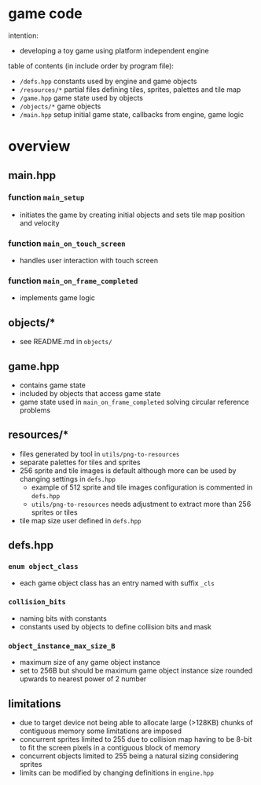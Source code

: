 # game code

intention:
* developing a toy game using platform independent engine

table of contents (in include order by program file):
* `/defs.hpp` constants used by engine and game objects
* `/resources/*` partial files defining tiles, sprites, palettes and tile map
* `/game.hpp` game state used by objects
* `/objects/*` game objects
* `/main.hpp` setup initial game state, callbacks from engine, game logic

# overview

## main.hpp
### function `main_setup`
* initiates the game by creating initial objects and sets tile map position and velocity
### function `main_on_touch_screen`
* handles user interaction with touch screen
### function `main_on_frame_completed`
* implements game logic

## objects/*
* see README.md in `objects/`

## game.hpp
* contains game state
* included by objects that access game state
* game state used in `main_on_frame_completed` solving circular reference problems

## resources/*
* files generated by tool in `utils/png-to-resources`
* separate palettes for tiles and sprites
* 256 sprite and tile images is default although more can be used by changing settings in `defs.hpp`
  - example of 512 sprite and tile images configuration is commented in `defs.hpp`
  - `utils/png-to-resources` needs adjustment to extract more than 256 sprites or tiles
* tile map size user defined in `defs.hpp`

## defs.hpp
### `enum object_class`
* each game object class has an entry named with suffix `_cls`
### `collision_bits`
* naming bits with constants
* constants used by objects to define collision bits and mask
### `object_instance_max_size_B`
* maximum size of any game object instance
* set to 256B but should be maximum game object instance size rounded upwards to nearest power of 2 number

## limitations
* due to target device not being able to allocate large (>128KB) chunks of contiguous memory some limitations are imposed
* concurrent sprites limited to 255 due to collision map having to be 8-bit to fit the screen pixels in a contiguous block of memory
* concurrent objects limited to 255 being a natural sizing considering sprites
* limits can be modified by changing definitions in `engine.hpp`
